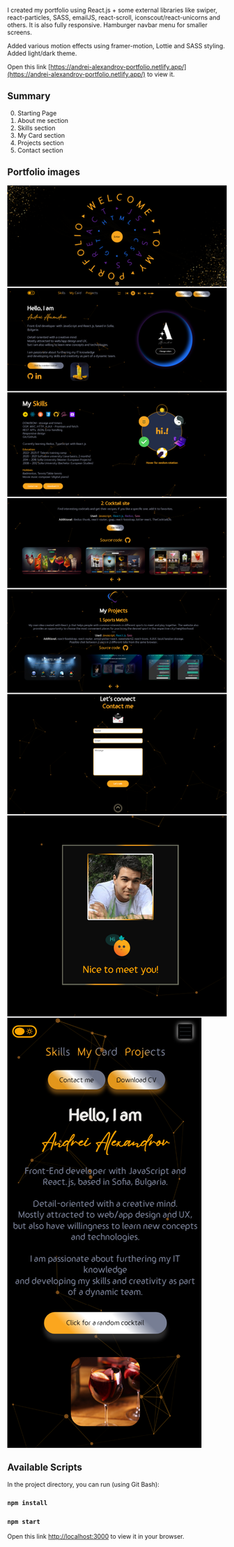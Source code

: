 I created my portfolio using React.js + some external libraries like swiper, react-particles, SASS, emailJS, react-scroll, iconscout/react-unicorns and others. It is also fully responsive.
Hamburger navbar menu for smaller screens.

Added various motion effects using framer-motion, Lottie and SASS styling. Added light/dark theme.

Open this link [https://andrei-alexandrov-portfolio.netlify.app/](https://andrei-alexandrov-portfolio.netlify.app/) to view it.

## Summary
0. Starting Page
1. About me section
2. Skills section
3. My Card section
4. Projects section
5. Contact section

## Portfolio images
![portfolioStartingPage](./src/images/gitHubImages/startingPage-portfolio.png)
![darkThemeHome](./src/images/gitHubImages/portfolio-aboutMe-dark.png)
![darkThemeSkills](./src/images/gitHubImages/portfolio-skills-dark.png)
![darkThemeProjectsCocktail](./src/images/gitHubImages/dark-portfolio-cocktail-project.png)
![darkThemeProjects](./src/images/gitHubImages/portfolio-projects-dark.png)
![darkThemeContact](./src/images/gitHubImages/portfolio-contact-dark.png)
![card](./src/images/gitHubImages/portfolio-solo-card.png)
![aboutMe480px](./src/images/gitHubImages/aboutMe480pxOpened.png)

## Available Scripts

In the project directory, you can run (using Git Bash):

### `npm install`
### `npm start`

Open this link [http://localhost:3000](http://localhost:3000) to view it in your browser.
